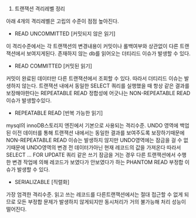 1. 트랜잭션 격리레벨 정리

아래 4개의 격리레벨은 고립의 수준이 점점 높아진다.

- READ UNCOMMITTED [커밋되지 않은 읽기]

이 격리수준에서는 각 트랜잭션의 변경내용이 커밋이나 롤백여부와 
상관없이 다른 트랜잭션에서 보여지게된다.
존재하지 않는 db를 읽어오는 더티리드 이슈가 발생할 수 있다.

- READ COMMITTED [커밋된 읽기]

커밋이 완료된 데이터만 다른 트랜잭션에서 조회할 수 있다.
따라서 더티리드 이슈는 발생하지 않는다.
트랜잭션 내에서 동일한 SELECT 쿼리를 실행했을 때 
항상 같은 결과를 보장해야한다는 REPEATABLE READ 정합성에 어긋나는
NON-REPEATABLE READ 이슈가 발생할수있다.

- REPEATABLE READ [반복 가능한 읽기]

mysql의 innoDB스토리지 엔진에서 기본으로 사용되는 격리수준.
UNDO 영역에 백업된 이전 데이터를 통해
트랜잭션 내에서는 동일한 결과를 보여주도록 보장하기때문에
NON-REPEATABLE READ 이슈는 발생하지 않지만
UNDO영역에는 잠금을 걸 수 없기때문에 UNDO영역의 변경 전 데이터가아닌
현재 레코드의 값을 가져온다 따라서
SELECT ... FOR UPDATE 쿼리 같은 쓰기 잠금을 거는 경우
다른 트랜잭션에서 수행한 변경 작업에 의해 레코드가 보였다가 안보였다가 하는
PHANTOM READ 부정합 이슈가 발생할 수 있다.

- SERIALIZABLE [직렬화]

가장 엄격한 격리수준.
읽고 쓰는 레코드를 다른트랜잭션에서는 절대 접근할 수 없게 되므로
모든 부정합 문제가 발생하지 않게되지만
동시처리가 거의 불가능해 처리 성능이 떨어진다.